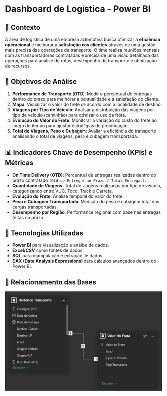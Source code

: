 # Dashboard de Logística - Power BI

## 📌 Contexto
A área de logística de uma empresa automotiva busca otimizar a **eficiência operacional** e melhorar a **satisfação dos clientes** através de uma gestão mais precisa das operações de transporte. O time realiza reuniões mensais com as transportadoras contratadas e precisa de uma visão detalhada das operações para análise de rotas, desempenho de transporte e otimização de recursos.

## 🎯 Objetivos de Análise
1. **Performance de Transporte (OTD)**: Medir o percentual de entregas dentro do prazo para melhorar a pontualidade e a satisfação do cliente.
2. **Mapa**: Visualizar o valor do frete de acordo com a localidade de destino.
3. **Viagens por Tipo de Veículo**: Analisar a distribuição das viagens por tipo de veículo (caminhão) para otimizar o uso da frota.
4. **Evolução do Valor do Frete**: Monitorar a variação do custo do frete ao longo do tempo para ajustar estratégias de precificação.
5. **Total de Viagens, Peso e Cubagem**: Avaliar a eficiência do transporte analisando o total de viagens, peso e cubagem transportada.

## 📊 Indicadores Chave de Desempenho (KPIs) e Métricas
- **On Time Delivery (OTD)**: Percentual de entregas realizadas dentro do prazo contratado `(Qtd de Entregas no Prazo / Total Entregas)`.
- **Quantidade de Viagens**: Total de viagens realizadas por tipo de veículo, categorizando entre VUC, Toco, Truck e Carreta.
- **Evolução do Frete**: Análise temporal do valor do frete.
- **Peso e Cubagem Transportada**: Medição do peso e cubagem total das cargas transportadas.
- **Desempenho por Região**: Performance regional com base nas entregas feitas no prazo.

## 🚀 Tecnologias Utilizadas
- **Power BI** para visualização e análise de dados.
- **Excel/CSV** como fontes de dados.
- **SQL** para manipulação e extração de dados.
- **DAX (Data Analysis Expressions)** para cálculos avançados dentro do Power BI.

## 📌 Relacionamento das Bases
<img src="https://github.com/Vivian-M03/Business_Case_Log-stica/blob/main/Imagens/modelo_relacionamento.png" align="center" alt="Relacionamento das Bases">
